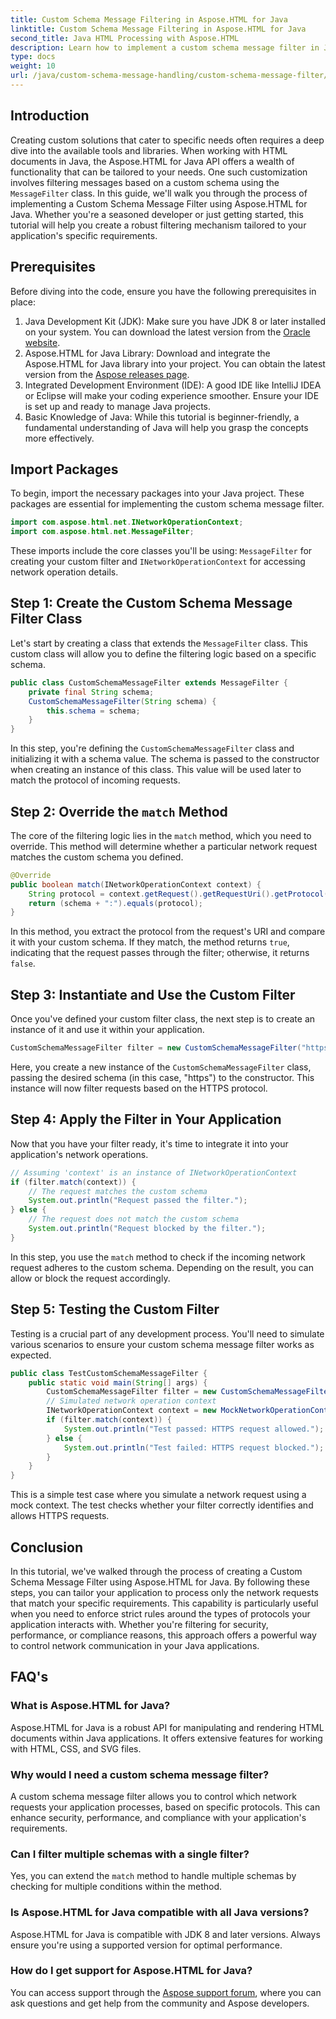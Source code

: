 ```yaml
---
title: Custom Schema Message Filtering in Aspose.HTML for Java
linktitle: Custom Schema Message Filtering in Aspose.HTML for Java
second_title: Java HTML Processing with Aspose.HTML
description: Learn how to implement a custom schema message filter in Java using Aspose.HTML. Follow our step-by-step guide for a secure, tailored application experience.
type: docs
weight: 10
url: /java/custom-schema-message-handling/custom-schema-message-filter/
---
```

## Introduction
Creating custom solutions that cater to specific needs often requires a deep dive into the available tools and libraries. When working with HTML documents in Java, the Aspose.HTML for Java API offers a wealth of functionality that can be tailored to your needs. One such customization involves filtering messages based on a custom schema using the `MessageFilter` class. In this guide, we'll walk you through the process of implementing a Custom Schema Message Filter using Aspose.HTML for Java. Whether you're a seasoned developer or just getting started, this tutorial will help you create a robust filtering mechanism tailored to your application's specific requirements.
## Prerequisites
Before diving into the code, ensure you have the following prerequisites in place:
1. Java Development Kit (JDK): Make sure you have JDK 8 or later installed on your system. You can download the latest version from the [Oracle website](https://www.oracle.com/java/technologies/javase-jdk11-downloads.html).
2. Aspose.HTML for Java Library: Download and integrate the Aspose.HTML for Java library into your project. You can obtain the latest version from the [Aspose releases page](https://releases.aspose.com/html/java/).
3. Integrated Development Environment (IDE): A good IDE like IntelliJ IDEA or Eclipse will make your coding experience smoother. Ensure your IDE is set up and ready to manage Java projects.
4. Basic Knowledge of Java: While this tutorial is beginner-friendly, a fundamental understanding of Java will help you grasp the concepts more effectively.
## Import Packages
To begin, import the necessary packages into your Java project. These packages are essential for implementing the custom schema message filter.
```java
import com.aspose.html.net.INetworkOperationContext;
import com.aspose.html.net.MessageFilter;
```
These imports include the core classes you'll be using: `MessageFilter` for creating your custom filter and `INetworkOperationContext` for accessing network operation details.
## Step 1: Create the Custom Schema Message Filter Class
Let's start by creating a class that extends the `MessageFilter` class. This custom class will allow you to define the filtering logic based on a specific schema.
```java
public class CustomSchemaMessageFilter extends MessageFilter {
    private final String schema;
    CustomSchemaMessageFilter(String schema) {
        this.schema = schema;
    }
}
```
In this step, you're defining the `CustomSchemaMessageFilter` class and initializing it with a schema value. The schema is passed to the constructor when creating an instance of this class. This value will be used later to match the protocol of incoming requests.
## Step 2: Override the `match` Method
The core of the filtering logic lies in the `match` method, which you need to override. This method will determine whether a particular network request matches the custom schema you defined.
```java
@Override
public boolean match(INetworkOperationContext context) {
    String protocol = context.getRequest().getRequestUri().getProtocol();
    return (schema + ":").equals(protocol);
}
```
In this method, you extract the protocol from the request's URI and compare it with your custom schema. If they match, the method returns `true`, indicating that the request passes through the filter; otherwise, it returns `false`.
## Step 3: Instantiate and Use the Custom Filter
Once you've defined your custom filter class, the next step is to create an instance of it and use it within your application.
```java
CustomSchemaMessageFilter filter = new CustomSchemaMessageFilter("https");
```
Here, you create a new instance of the `CustomSchemaMessageFilter` class, passing the desired schema (in this case, "https") to the constructor. This instance will now filter requests based on the HTTPS protocol.
## Step 4: Apply the Filter in Your Application
Now that you have your filter ready, it's time to integrate it into your application's network operations.
```java
// Assuming 'context' is an instance of INetworkOperationContext
if (filter.match(context)) {
    // The request matches the custom schema
    System.out.println("Request passed the filter.");
} else {
    // The request does not match the custom schema
    System.out.println("Request blocked by the filter.");
}
```
In this step, you use the `match` method to check if the incoming network request adheres to the custom schema. Depending on the result, you can allow or block the request accordingly.
## Step 5: Testing the Custom Filter
Testing is a crucial part of any development process. You'll need to simulate various scenarios to ensure your custom schema message filter works as expected.
```java
public class TestCustomSchemaMessageFilter {
    public static void main(String[] args) {
        CustomSchemaMessageFilter filter = new CustomSchemaMessageFilter("https");
        // Simulated network operation context
        INetworkOperationContext context = new MockNetworkOperationContext("https");
        if (filter.match(context)) {
            System.out.println("Test passed: HTTPS request allowed.");
        } else {
            System.out.println("Test failed: HTTPS request blocked.");
        }
    }
}
```
This is a simple test case where you simulate a network request using a mock context. The test checks whether your filter correctly identifies and allows HTTPS requests.
## Conclusion
In this tutorial, we've walked through the process of creating a Custom Schema Message Filter using Aspose.HTML for Java. By following these steps, you can tailor your application to process only the network requests that match your specific requirements. This capability is particularly useful when you need to enforce strict rules around the types of protocols your application interacts with. Whether you're filtering for security, performance, or compliance reasons, this approach offers a powerful way to control network communication in your Java applications.
## FAQ's
### What is Aspose.HTML for Java?
Aspose.HTML for Java is a robust API for manipulating and rendering HTML documents within Java applications. It offers extensive features for working with HTML, CSS, and SVG files.
### Why would I need a custom schema message filter?
A custom schema message filter allows you to control which network requests your application processes, based on specific protocols. This can enhance security, performance, and compliance with your application's requirements.
### Can I filter multiple schemas with a single filter?
Yes, you can extend the `match` method to handle multiple schemas by checking for multiple conditions within the method.
### Is Aspose.HTML for Java compatible with all Java versions?
Aspose.HTML for Java is compatible with JDK 8 and later versions. Always ensure you're using a supported version for optimal performance.
### How do I get support for Aspose.HTML for Java?
You can access support through the [Aspose support forum](https://forum.aspose.com/c/html/29), where you can ask questions and get help from the community and Aspose developers.
